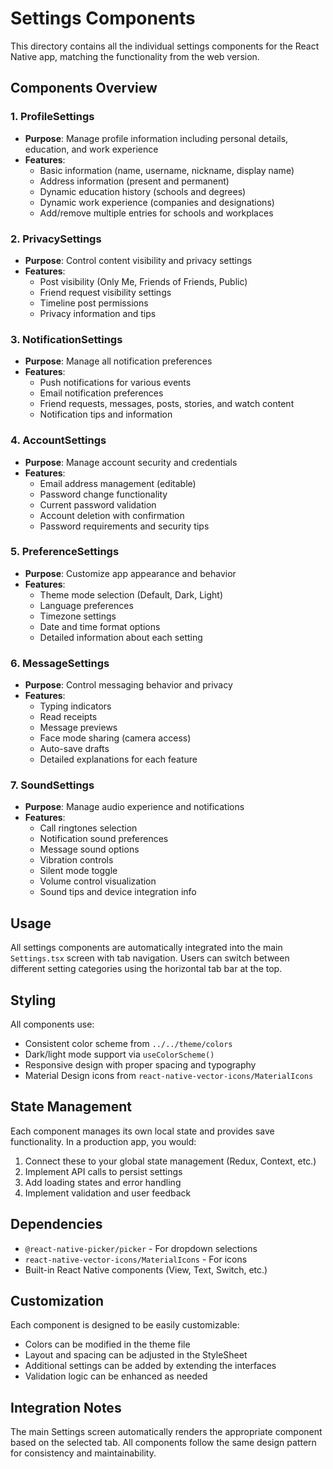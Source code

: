 # Settings Components

This directory contains all the individual settings components for the React Native app, matching the functionality from the web version.

## Components Overview

### 1. ProfileSettings
- **Purpose**: Manage profile information including personal details, education, and work experience
- **Features**:
  - Basic information (name, username, nickname, display name)
  - Address information (present and permanent)
  - Dynamic education history (schools and degrees)
  - Dynamic work experience (companies and designations)
  - Add/remove multiple entries for schools and workplaces

### 2. PrivacySettings
- **Purpose**: Control content visibility and privacy settings
- **Features**:
  - Post visibility (Only Me, Friends of Friends, Public)
  - Friend request visibility settings
  - Timeline post permissions
  - Privacy information and tips

### 3. NotificationSettings
- **Purpose**: Manage all notification preferences
- **Features**:
  - Push notifications for various events
  - Email notification preferences
  - Friend requests, messages, posts, stories, and watch content
  - Notification tips and information

### 4. AccountSettings
- **Purpose**: Manage account security and credentials
- **Features**:
  - Email address management (editable)
  - Password change functionality
  - Current password validation
  - Account deletion with confirmation
  - Password requirements and security tips

### 5. PreferenceSettings
- **Purpose**: Customize app appearance and behavior
- **Features**:
  - Theme mode selection (Default, Dark, Light)
  - Language preferences
  - Timezone settings
  - Date and time format options
  - Detailed information about each setting

### 6. MessageSettings
- **Purpose**: Control messaging behavior and privacy
- **Features**:
  - Typing indicators
  - Read receipts
  - Message previews
  - Face mode sharing (camera access)
  - Auto-save drafts
  - Detailed explanations for each feature

### 7. SoundSettings
- **Purpose**: Manage audio experience and notifications
- **Features**:
  - Call ringtones selection
  - Notification sound preferences
  - Message sound options
  - Vibration controls
  - Silent mode toggle
  - Volume control visualization
  - Sound tips and device integration info

## Usage

All settings components are automatically integrated into the main `Settings.tsx` screen with tab navigation. Users can switch between different setting categories using the horizontal tab bar at the top.

## Styling

All components use:
- Consistent color scheme from `../../theme/colors`
- Dark/light mode support via `useColorScheme()`
- Responsive design with proper spacing and typography
- Material Design icons from `react-native-vector-icons/MaterialIcons`

## State Management

Each component manages its own local state and provides save functionality. In a production app, you would:
1. Connect these to your global state management (Redux, Context, etc.)
2. Implement API calls to persist settings
3. Add loading states and error handling
4. Implement validation and user feedback

## Dependencies

- `@react-native-picker/picker` - For dropdown selections
- `react-native-vector-icons/MaterialIcons` - For icons
- Built-in React Native components (View, Text, Switch, etc.)

## Customization

Each component is designed to be easily customizable:
- Colors can be modified in the theme file
- Layout and spacing can be adjusted in the StyleSheet
- Additional settings can be added by extending the interfaces
- Validation logic can be enhanced as needed

## Integration Notes

The main Settings screen automatically renders the appropriate component based on the selected tab. All components follow the same design pattern for consistency and maintainability.
